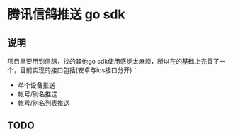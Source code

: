 腾讯信鸽推送 go sdk
===================
说明
-------------------
项目里要用到信鸽，找的其他go sdk使用感觉太麻烦，所以在的基础上完善了一个，目前实现的接口包括(安卓与ios接口分开)：

- 单个设备推送
- 帐号/别名推送
- 帐号/别名列表推送

TODO
--------------------